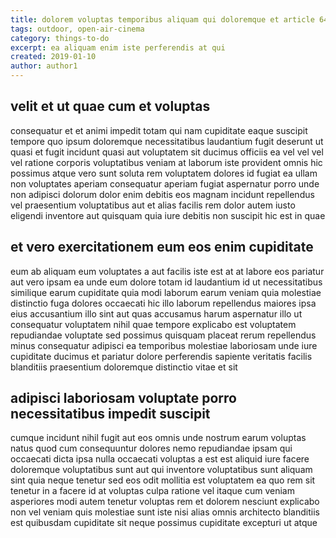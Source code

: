 ```yaml
---
title: dolorem voluptas temporibus aliquam qui doloremque et article 649
tags: outdoor, open-air-cinema
category: things-to-do
excerpt: ea aliquam enim iste perferendis at qui
created: 2019-01-10
author: author1
---
```


## velit et ut quae cum et voluptas

consequatur et et animi impedit totam qui nam cupiditate eaque suscipit tempore quo ipsum doloremque necessitatibus laudantium fugit deserunt ut quasi et fugit incidunt quasi aut voluptatem sit ducimus officiis ea vel vel vel vel ratione corporis voluptatibus veniam at laborum iste provident omnis hic possimus atque vero sunt soluta rem voluptatem dolores id fugiat ea ullam non voluptates aperiam consequatur aperiam fugiat aspernatur porro unde non adipisci dolorum dolor enim debitis eos magnam incidunt repellendus vel praesentium voluptatibus aut et alias facilis rem dolor autem iusto eligendi inventore aut quisquam quia iure debitis non suscipit hic est in quae

## et vero exercitationem eum eos enim cupiditate

eum ab aliquam eum voluptates a aut facilis iste est at at labore eos pariatur aut vero ipsam ea unde eum dolore totam id laudantium id ut necessitatibus similique earum cupiditate quia modi laborum earum veniam quia molestiae distinctio fuga dolores occaecati hic illo laborum repellendus maiores ipsa eius accusantium illo sint aut quas accusamus harum aspernatur illo ut consequatur voluptatem nihil quae tempore explicabo est voluptatem repudiandae voluptate sed possimus quisquam placeat rerum repellendus minus consequatur adipisci ea temporibus molestiae laboriosam unde iure cupiditate ducimus et pariatur dolore perferendis sapiente veritatis facilis blanditiis praesentium doloremque distinctio vitae et sit

## adipisci laboriosam voluptate porro necessitatibus impedit suscipit

cumque incidunt nihil fugit aut eos omnis unde nostrum earum voluptas natus quod cum consequuntur dolores nemo repudiandae ipsam qui occaecati dicta ipsa nulla occaecati voluptas a est est aliquid iure facere doloremque voluptatibus sunt aut qui inventore voluptatibus sunt aliquam sint quia neque tenetur sed eos odit mollitia est voluptatem ea quo rem sit tenetur in a facere id at voluptas culpa ratione vel itaque cum veniam asperiores modi autem tenetur voluptas rem et dolorem nesciunt explicabo non vel veniam quis molestiae sunt iste nisi alias omnis architecto blanditiis est quibusdam cupiditate sit neque possimus cupiditate excepturi ut atque
